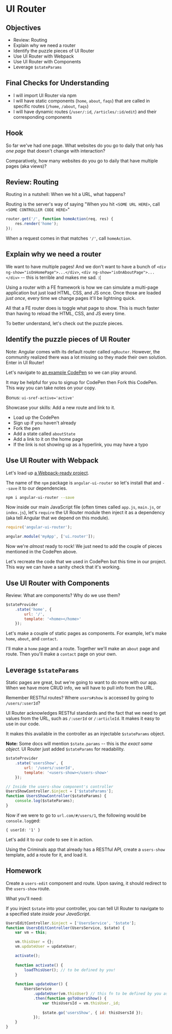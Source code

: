 # UI Router

## Objectives

* Review: Routing
* Explain why we need a router
* Identify the puzzle pieces of UI Router
* Use UI Router with Webpack
* Use UI Router with Components
* Leverage `$stateParams`

## Final Checks for Understanding

* I will import UI Router via npm
* I will have static components (`home`, `about`, `faqs`) that are called in specific routes (`/home`, `/about`, `faqs`)
* I will have dynamic routes (`/user/:id`, `/articles/:id/edit`) and their corresponding components

## Hook

So far we've had one page. What websites do you go to daily that only has _one page_ that doesn't change with interaction?

Comparatively, how many websites do you go to daily that have multiple pages (aka views)?

## Review: Routing

Routing in a nutshell: When we hit a URL, what happens? 

Routing is the server's way of saying "When you hit `<SOME URL HERE>`, call `<SOME CONTROLLER CODE HERE>`"

```javascript
router.get('/', function homeAction(req, res) {
	res.render('home');
});
```

When a request comes in that matches `'/'`, call `homeAction`.

## Explain why we need a router

We want to have multiple pages! And we don't want to have a bunch of `<div ng-show="isOnHomePage">...</div>`, `<div ng-show="isOnAboutPage">...</div>` -- this is terrible and makes me sad. :(

Using a router with a FE framework is how we can simulate a multi-page application but just load HTML, CSS, and JS once. Once those are loaded _just once_, every time we change pages it'll be lightning quick.

All that a FE router does is toggle what page to show. This is much faster than having to reload the HTML, CSS, and JS every time.

To better understand, let's check out the puzzle pieces.

## Identify the puzzle pieces of UI Router

Note: Angular comes with its default router called `ngRouter`. However, the community realized there was a lot missing so they made their own solution. Enter in UI Router!

Let's navigate to [an example CodePen](http://codepen.io/rgpass/pen/XMGvOL/#/) so we can play around.

It may be helpful for you to signup for CodePen then Fork this CodePen. This way you can take notes on your copy.

Bonus: `ui-sref-active='active'`

Showcase your skills: Add a new route and link to it.

* Load up the CodePen
* Sign up if you haven't already
* Fork the pen
* Add a state called `aboutState`
* Add a link to it on the home page
* If the link is not showing up as a hyperlink, you may have a typo

## Use UI Router with Webpack

Let's load up [a Webpack-ready project](https://github.com/ATL-WDI-Curriculum/atl-wdi-9/tree/master/angular_lessons/labs/criminals-ui-router-starter).

The name of the `npm` package is `angular-ui-router` so let's install that and `--save` it to our dependencies.

```bash
npm i angular-ui-router --save
```

Now inside our main JavaScript file (often times called `app.js`, `main.js`, or `index.js`), let's `require` the UI Router module then inject it as a dependency (aka tell Angular that we depend on this module).

```javascript
require('angular-ui-router');

angular.module('myApp', ['ui.router']);
```

Now we're _almost_ ready to rock! We just need to add the couple of pieces mentioned in the CodePen above.

Let's recreate the code that we used in CodePen but this time in our project. This way we can have a sanity check that it's working.

## Use UI Router with Components

Review: What are components? Why do we use them?

```javascript
$stateProvider
	.state('home', {
		url: '/',
		template: '<home></home>'
	});
```

Let's make a couple of static pages as components. For example, let's make `home`, `about`, and `contact`.

I'll make a `home` page and a route. Together we'll make an `about` page and route. Then you'll make a `contact` page on your own.


## Leverage `$stateParams`

Static pages are great, but we're going to want to do more with our app. When we have more CRUD info, we will have to pull info from the URL.

Remember RESTful routes? Where `users#show` is accessed by going to `/users/:userId`?

UI Router acknowledges RESTful standards and the fact that we need to get values from the URL, such as `/:userId` or `/:articleId`. It makes it easy to use in our code.

It makes this available in the controller as an injectable `$stateParams` object.

**Note:** Some docs will mention `$state.params` -- this is _the exact same object_. UI Router just added `$stateParams` for readability.

```javascript
$stateProvider
	.state('usersShow', {
		url: '/users/:userId',
		template: '<users-show></users-show>'
	});

// Inside the users-show component's controller
UsersShowController.$inject = ['$stateParams'];
function UsersShowController($stateParams) {
	console.log($stateParams);
}
```

Now if we were to go to `url.com/#/users/1`, the following would be `console.log`ged:

`{ userId: '1' }`

Let's add it to our code to see it in action.

Using the Criminals app that already has a RESTful API, create a `users-show` template, add a route for it, and load it.

## Homework

Create a `users-edit` component and route. Upon saving, it should redirect to the `users-show` route.

What you'll need:

If you inject `$state` into your controller, you can tell UI Router to navigate to a specified state _inside your JavaScript_.

```javascript
UsersEditController.$inject = ['UsersService', '$state'];
function UsersEditController(UsersService, $state) {
	var vm = this;

	vm.thisUser = {};
	vm.updateUser = updateUser;

	activate();
	
	function activate() {
		loadThisUser(); // to be defined by you!
	}
	
	function updateUser() {
		UsersService
			.updateUser(vm.thisUser) // this fn to be defined by you as well
			.then(function goToUsersShow() {
				var thisUsersId = vm.thisUser._id;
				
				$state.go('usersShow', { id: thisUsersId });
			});
	}
}
```
